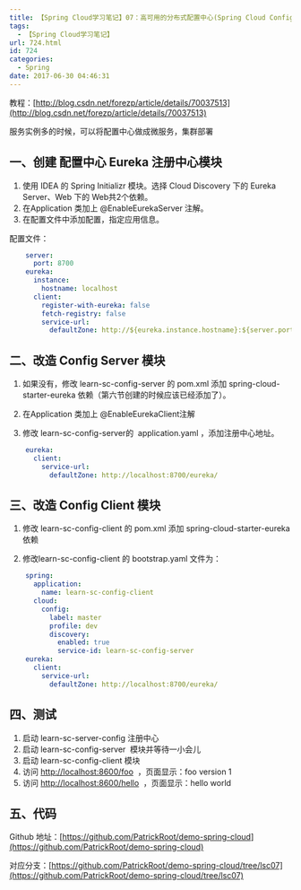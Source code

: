 ```yaml
---
title: 【Spring Cloud学习笔记】07：高可用的分布式配置中心(Spring Cloud Config)
tags:
  - 【Spring Cloud学习笔记】
url: 724.html
id: 724
categories:
  - Spring
date: 2017-06-30 04:46:31
---
```


教程：[http://blog.csdn.net/forezp/article/details/70037513](http://blog.csdn.net/forezp/article/details/70037513)

服务实例多的时候，可以将配置中心做成微服务，集群部署

一、创建 配置中心 Eureka 注册中心模块
-----------------------

1.  使用 IDEA 的 Spring Initializr 模块。选择 Cloud Discovery 下的 Eureka Server、Web 下的 Web共2个依赖。
2.  在Application 类加上 @EnableEurekaServer 注解。
3.  在配置文件中添加配置，指定应用信息。

配置文件：
```yml
    server:
      port: 8700
    eureka:
      instance:
        hostname: localhost
      client:
        register-with-eureka: false
        fetch-registry: false
        service-url:
          defaultZone: http://${eureka.instance.hostname}:${server.port}/eureka/
```
二、改造 Config Server 模块
---------------------

1.  如果没有，修改 learn-sc-config-server 的 pom.xml 添加 spring-cloud-starter-eureka 依赖（第六节创建的时候应该已经添加了）。
2.  在Application 类加上 @EnableEurekaClient注解  
    
3.  修改 learn-sc-config-server的  application.yaml ，添加注册中心地址。
```yml
    eureka:
      client:
        service-url:
          defaultZone: http://localhost:8700/eureka/
```
三、改造 Config Client 模块
---------------------

1.  修改 learn-sc-config-client 的 pom.xml 添加 spring-cloud-starter-eureka 依赖  
    
2.  修改learn-sc-config-client 的 bootstrap.yaml 文件为：
```yml
    spring:
      application:
        name: learn-sc-config-client
      cloud:
        config:
          label: master
          profile: dev
          discovery:
            enabled: true
            service-id: learn-sc-config-server
    eureka:
      client:
        service-url:
          defaultZone: http://localhost:8700/eureka/
```
四、测试
----

1.  启动 learn-sc-server-config 注册中心
2.  启动 learn-sc-config-server  模块并等待一小会儿
3.  启动 learn-sc-config-client 模块
4.  访问 [http://localhost:8600/foo](http://localhost:8600/foo)  ，页面显示：foo version 1
5.  访问 [http://localhost:8600/hello](http://localhost:8600/hello)  ，页面显示：hello world

五、代码
----

Github 地址：[https://github.com/PatrickRoot/demo-spring-cloud](https://github.com/PatrickRoot/demo-spring-cloud)

对应分支：[https://github.com/PatrickRoot/demo-spring-cloud/tree/lsc07](https://github.com/PatrickRoot/demo-spring-cloud/tree/lsc07)